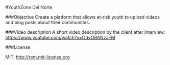 #YouthZone Del Norte

###Objective
  Create a platform that allows at-risk youth to upload videos and blog posts about their communities.

###Video description
  A short video description by the client after interview: https://www.youtube.com/watch?v=OdvORANzJFM
  
  
###License

MIT: http://rem.mit-license.org
